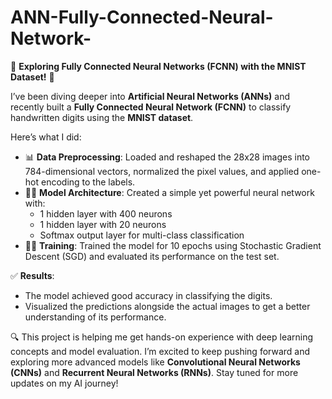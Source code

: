 # ANN-Fully-Connected-Neural-Network-

🚀 **Exploring Fully Connected Neural Networks (FCNN) with the MNIST Dataset!** 🧠

I’ve been diving deeper into **Artificial Neural Networks (ANNs)** and recently built a **Fully Connected Neural Network (FCNN)** to classify handwritten digits using the **MNIST dataset**.

Here’s what I did:

- 📊 **Data Preprocessing**: Loaded and reshaped the 28x28 images into 784-dimensional vectors, normalized the pixel values, and applied one-hot encoding to the labels.
- 🧑‍💻 **Model Architecture**: Created a simple yet powerful neural network with:
  - 1 hidden layer with 400 neurons
  - 1 hidden layer with 20 neurons
  - Softmax output layer for multi-class classification
- 🏋️‍♂️ **Training**: Trained the model for 10 epochs using Stochastic Gradient Descent (SGD) and evaluated its performance on the test set.

✅ **Results**:
- The model achieved good accuracy in classifying the digits.
- Visualized the predictions alongside the actual images to get a better understanding of its performance.

🔍 This project is helping me get hands-on experience with deep learning concepts and model evaluation. I’m excited to keep pushing forward and exploring more advanced models like **Convolutional Neural Networks (CNNs)** and **Recurrent Neural Networks (RNNs)**. Stay tuned for more updates on my AI journey!



